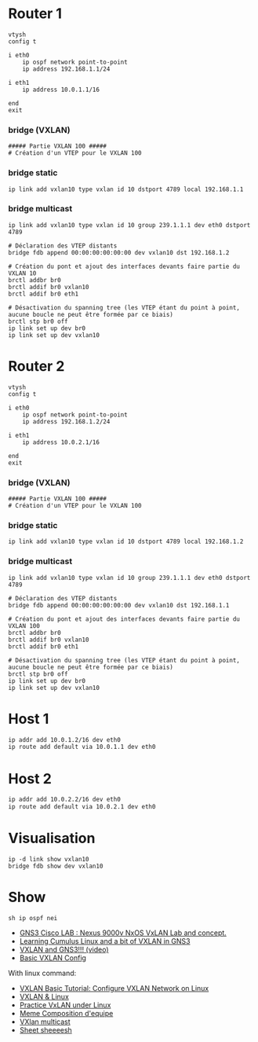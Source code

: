 # Router 1
```
vtysh
config t

i eth0
	ip ospf network point-to-point
	ip address 192.168.1.1/24

i eth1
	ip address 10.0.1.1/16

end
exit
```


### bridge (VXLAN)

```
##### Partie VXLAN 100 #####
# Création d'un VTEP pour le VXLAN 100
```

### bridge static
```
ip link add vxlan10 type vxlan id 10 dstport 4789 local 192.168.1.1
```

### bridge multicast
```
ip link add vxlan10 type vxlan id 10 group 239.1.1.1 dev eth0 dstport 4789
```

```
# Déclaration des VTEP distants
bridge fdb append 00:00:00:00:00:00 dev vxlan10 dst 192.168.1.2

# Création du pont et ajout des interfaces devants faire partie du VXLAN 10
brctl addbr br0
brctl addif br0 vxlan10
brctl addif br0 eth1

# Désactivation du spanning tree (les VTEP étant du point à point, aucune boucle ne peut être formée par ce biais)
brctl stp br0 off
ip link set up dev br0
ip link set up dev vxlan10
```


# Router 2
```
vtysh
config t

i eth0
	ip ospf network point-to-point
	ip address 192.168.1.2/24

i eth1
	ip address 10.0.2.1/16

end
exit
```

### bridge (VXLAN)

```
##### Partie VXLAN 100 #####
# Création d'un VTEP pour le VXLAN 100
```

### bridge static
```
ip link add vxlan10 type vxlan id 10 dstport 4789 local 192.168.1.2
```

### bridge multicast
```
ip link add vxlan10 type vxlan id 10 group 239.1.1.1 dev eth0 dstport 4789
```

```
# Déclaration des VTEP distants
bridge fdb append 00:00:00:00:00:00 dev vxlan10 dst 192.168.1.1

# Création du pont et ajout des interfaces devants faire partie du VXLAN 100
brctl addbr br0
brctl addif br0 vxlan10
brctl addif br0 eth1

# Désactivation du spanning tree (les VTEP étant du point à point, aucune boucle ne peut être formée par ce biais)
brctl stp br0 off
ip link set up dev br0
ip link set up dev vxlan10
```


# Host 1
```sh
ip addr add 10.0.1.2/16 dev eth0
ip route add default via 10.0.1.1 dev eth0
```

# Host 2
```sh
ip addr add 10.0.2.2/16 dev eth0
ip route add default via 10.0.2.1 dev eth0
```


# Visualisation

```
ip -d link show vxlan10
bridge fdb show dev vxlan10
```

# Show
```
sh ip ospf nei
```

- [GNS3 Cisco LAB : Nexus 9000v NxOS VxLAN Lab and concept.](https://protocoholic.com/2021/12/28/gns3-cisco-lab-nexus-9000v-nxos-vxlan-lab-and-concept/)
- [Learning Cumulus Linux and a bit of VXLAN in GNS3](https://networktechstudy.com/home/cumulus-vxlan)
- [VXLAN and GNS3!!! (video)](https://blog.hop16.com/2015/08/vxlan-and-gns3.html)
- [Basic VXLAN Config](https://chasewright.com/basic-vxlan-config/)


With linux command:
- [VXLAN Basic Tutorial: Configure VXLAN Network on Linux](https://www.programmerall.com/article/5975549487/)
- [VXLAN & Linux](https://vincent.bernat.ch/fr/blog/2017-vxlan-linux)
- [Practice VxLAN under Linux](https://programmer.help/blogs/practice-vxlan-under-linux.html)
- [Meme Composition d'equipe](https://doc.ycharbi.fr/index.php/Vxlan)
- [VXlan multicast](https://www.kernel.org/doc/html/v5.17/networking/vxlan.html)
- [Sheet sheeeesh](https://access.redhat.com/sites/default/files/attachments/rh_ip_command_cheatsheet_1214_jcs_print.pdf)